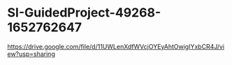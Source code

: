 ﻿# SI-GuidedProject-49268-1652762647
https://drive.google.com/file/d/11UWLenXdfWVcjOYEyAhtOwigIYxbCR4J/view?usp=sharing
